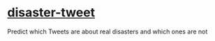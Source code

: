 # [disaster-tweet](https://www.kaggle.com/c/nlp-getting-started)
Predict which Tweets are about real disasters and which ones are not

